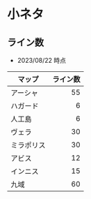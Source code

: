# 小ネタ

## ライン数
* 2023/08/22 時点

| マップ | ライン数 |
| --- | ---: |
| アーシャ | 55 |
| ハガード | 6 |
| 人工島 | 6 |
| ヴェラ | 30 |
| ミラポリス | 30 |
| アビス | 12 |
| インニス | 15 |
| 九域 | 60 |
